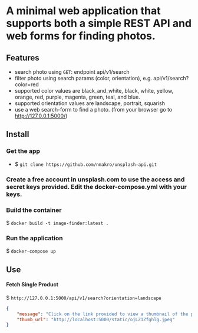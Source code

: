 # A minimal web application that supports both a simple REST API and web forms for finding photos.

## Features
 - search photo using `GET`: endpoint api/v1/search
 - filter photo using search params (color, orientation), e.g. api/v1/search?color=red
 - supported color values are black_and_white, black, white, yellow, orange, red, purple, magenta, green, teal, and blue.
 - supported orientation values are landscape, portrait, squarish
 - use a web search-form to find a photo. (from your browser go to http://127.0.0.1:5000/)


## Install

### Get the app

 - $ `git clone https://github.com/nmakro/unsplash-api.git`

### Create a free account in unsplash.com to use the access and secret keys provided. Edit the docker-compose.yml with your keys.

### Build the container

$ `docker build -t image-finder:latest .`

### Run the application
$ `docker-compose up`

## Use

#### Fetch Single Product
$ `http://127.0.0.1:5000/api/v1/search?orientation=landscape`

```json
{
    "message": "Click on the link provided to view a thumbnail of the photo",
    "thumb_url": "http://localhost:5000/static/ojLZ1Zfghlg.jpeg"
}
```